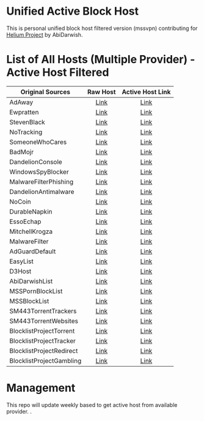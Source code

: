 # Unified Active Block Host

This is personal unified block host filtered version (mssvpn) contributing for [Helium Project](https://github.com/abidarwish/helium) by AbiDarwish.

# List of All Hosts (Multiple Provider) - Active Host Filtered
| Original Sources | Raw Host | Active Host Link |
| ---------------- | :------: | :--------------: |
| AdAway | [Link](https://adaway.org/hosts.txt) | [Link](https://#) |
| Ewpratten | [Link](https://raw.githubusercontent.com/Ewpratten/youtube_ad_blocklist/master/blocklist.txt) | [Link](https://#) |
| StevenBlack | [Link](https://raw.githubusercontent.com/StevenBlack/hosts/master/alternates/fakenews-gambling-porn/hosts) | [Link](https://#) |
| NoTracking | [Link](https://raw.githubusercontent.com/notracking/hosts-blocklists/master/hostnames.txt) | [Link](https://#) |
| SomeoneWhoCares | [Link](https://someonewhocares.org/hosts/zero/hosts) | [Link](https://#) |
| BadMojr | [Link](https://badmojr.gitlab.io/1hosts/Lite/adblock.txt) | [Link](https://#) |
| DandelionConsole | [Link](https://raw.githubusercontent.com/DandelionSprout/adfilt/master/GameConsoleAdblockList.txt) | [Link](https://#) |
| WindowsSpyBlocker | [Link](https://raw.githubusercontent.com/crazy-max/WindowsSpyBlocker/master/data/hosts/spy.txt) | [Link](https://#) |
| MalwareFilterPhishing | [Link](https://malware-filter.gitlab.io/malware-filter/phishing-filter-agh.txt) | [Link](https://#) |
| DandelionAntimalware | [Link](https://raw.githubusercontent.com/DandelionSprout/adfilt/master/Alternate%20versions%20Anti-Malware%20List/AntiMalwareAdGuardHome.txt) | [Link](https://#) |
| NoCoin | [Link](https://raw.githubusercontent.com/hoshsadiq/adblock-nocoin-list/master//root/hosts.list/hosts.txt) | [Link](https://#) |
| DurableNapkin | [Link](https://raw.githubusercontent.com/durablenapkin/scamblocklist/master/adguard.txt) | [Link](https://#) |
| EssoEchap | [Link](https://raw.githubusercontent.com/AssoEchap/stalkerware-indicators/master/generated/hosts) | [Link](https://#) |
| MitchellKrogza | [Link](https://raw.githubusercontent.com/mitchellkrogza/The-Big-List-of-Hacked-Malware-Web-Sites/master/hosts) | [Link](https://#) |
| MalwareFilter | [Link](https://malware-filter.gitlab.io/malware-filter/urlhaus-filter-agh.txt) | [Link](https://#) |
| AdGuardDefault | [Link](https://adguardteam.github.io/AdGuardSDNSFilter/Filters/filter.txt) | [Link](https://#) |
| EasyList | [Link](https://easylist.to/easylist/easylist.txt) | [Link](https://#) |
| D3Host | [Link](https://raw.githubusercontent.com/d3ward/toolz/master/src/d3host.txt) | [Link](https://#) |
| AbiDarwishList | [Link](https://raw.githubusercontent.com/abidarwish/helium/main/AbiDarwishList.txt) | [Link](https://#) |
| MSSPornBlockList | [Link](https://raw.githubusercontent.com/mssvpn/block/main/porn.txt) | [Link](https://#) |
| MSSBlockList | [Link](https://raw.githubusercontent.com/mssvpn/block/main/blocklist.txt) | [Link](https://#) |
| SM443TorrentTrackers | [Link](https://raw.githubusercontent.com/SM443/Pi-hole-Torrent-Blocklist/main/all-torrent-trackres.txt) | [Link](https://#) |
| SM443TorrentWebsites | [Link](https://raw.githubusercontent.com/SM443/Pi-hole-Torrent-Blocklist/main/all-torrent-websites.txt) | [Link](https://#) |
| BlocklistProjectTorrent | [Link](https://blocklistproject.github.io/Lists/torrent.txt) | [Link](https://#) |
| BlocklistProjectTracker | [Link](https://blocklistproject.github.io/Lists/tracking.txt) | [Link](https://#) |
| BlocklistProjectRedirect | [Link](https://blocklistproject.github.io/Lists/redirect.txt) | [Link](https://#) |
| BlocklistProjectGambling | [Link](https://blocklistproject.github.io/Lists/gambling.txt) | [Link](https://#) |

# Management
This repo will update weekly based to get active host from available provider.
.

